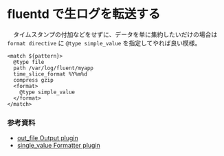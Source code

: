 fluentd で生ログを転送する
===

　タイムスタンプの付加などをせずに、データを単に集約したいだけの場合は `format directive` に `@type simple_value` を指定してやれば良い模様。

```
<match ${pattern}>
  @type file
  path /var/log/fluent/myapp
  time_slice_format %Y%m%d
  compress gzip
  <format>
    @type simple_value
  </format>
</match>
```

### 参考資料

* [out_file Output plugin](https://docs.fluentd.org/v0.12/articles/out_file)
* [single_value Formatter plugin](https://docs.fluentd.org/v0.12/articles/formatter_single_value)
